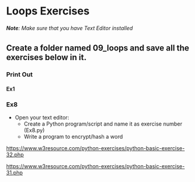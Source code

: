# Loops Exercises

###### **Note**: Make sure that you have Text Editor installed

## Create a folder named 09_loops and save all the exercises below in it.

### Print Out

#### Ex1


### Ex8

- Open your text editor:
  - Create a Python program/script and name it as exercise number (Ex8.py)
  - Write a program to encrypt/hash a word  

<!--https://www.w3resource.com/python-exercises/python-basic-exercise-74.php-->


https://www.w3resource.com/python-exercises/python-basic-exercise-32.php

https://www.w3resource.com/python-exercises/python-basic-exercise-31.php
